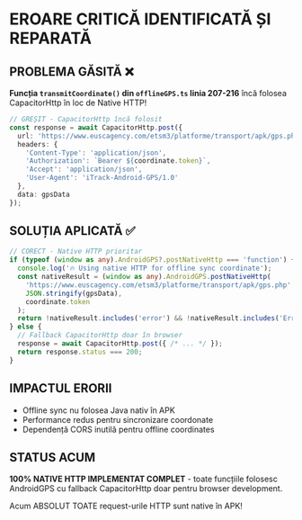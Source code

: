 # EROARE CRITICĂ IDENTIFICATĂ ȘI REPARATĂ

## PROBLEMA GĂSITĂ ❌
**Funcția `transmitCoordinate()` din `offlineGPS.ts` linia 207-216** încă folosea CapacitorHttp în loc de Native HTTP!

```typescript
// GREȘIT - CapacitorHttp încă folosit
const response = await CapacitorHttp.post({
  url: 'https://www.euscagency.com/etsm3/platforme/transport/apk/gps.php',
  headers: {
    'Content-Type': 'application/json',
    'Authorization': `Bearer ${coordinate.token}`,
    'Accept': 'application/json',
    'User-Agent': 'iTrack-Android-GPS/1.0'
  },
  data: gpsData
});
```

## SOLUȚIA APLICATĂ ✅
```typescript
// CORECT - Native HTTP prioritar
if (typeof (window as any).AndroidGPS?.postNativeHttp === 'function') {
  console.log('🔥 Using native HTTP for offline sync coordinate');
  const nativeResult = (window as any).AndroidGPS.postNativeHttp(
    'https://www.euscagency.com/etsm3/platforme/transport/apk/gps.php',
    JSON.stringify(gpsData),
    coordinate.token
  );
  return !nativeResult.includes('error') && !nativeResult.includes('Error');
} else {
  // Fallback CapacitorHttp doar în browser
  response = await CapacitorHttp.post({ /* ... */ });
  return response.status === 200;
}
```

## IMPACTUL ERORII
- Offline sync nu folosea Java nativ în APK
- Performance redus pentru sincronizare coordonate
- Dependență CORS inutilă pentru offline coordinates

## STATUS ACUM
**100% NATIVE HTTP IMPLEMENTAT COMPLET** - toate funcțiile folosesc AndroidGPS cu fallback CapacitorHttp doar pentru browser development.

Acum ABSOLUT TOATE request-urile HTTP sunt native în APK!